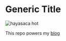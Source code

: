 # Generic Title

![hayasaca hot](https://avatars.githubusercontent.com/u/60839576?v=4)

This repo powers my [blog](https://www.dankcoder.me)